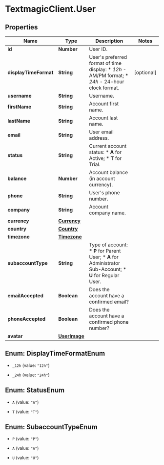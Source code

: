 # TextmagicClient.User

## Properties
Name | Type | Description | Notes
------------ | ------------- | ------------- | -------------
**id** | **Number** | User ID. | 
**displayTimeFormat** | **String** | User's preferred format of time display: * *12h* - AM/PM format; * *24h* - 24-hour clock format.  | [optional] 
**username** | **String** | Username. | 
**firstName** | **String** | Account first name. | 
**lastName** | **String** | Account last name. | 
**email** | **String** | User email address. | 
**status** | **String** | Current account status: * **A** for Active; * **T** for Trial.  | 
**balance** | **Number** | Account balance (in account currency). | 
**phone** | **String** | User's phone number. | 
**company** | **String** | Account company name. | 
**currency** | [**Currency**](Currency.md) |  | 
**country** | [**Country**](Country.md) |  | 
**timezone** | [**Timezone**](Timezone.md) |  | 
**subaccountType** | **String** | Type of account: * **P** for Parent User; * **A** for Administrator Sub-Account; * **U** for Regular User.  | 
**emailAccepted** | **Boolean** | Does the account have a confirmed email? | 
**phoneAccepted** | **Boolean** | Does the account have a confirmed phone number? | 
**avatar** | [**UserImage**](UserImage.md) |  | 


<a name="DisplayTimeFormatEnum"></a>
## Enum: DisplayTimeFormatEnum


* `_12h` (value: `"12h"`)

* `_24h` (value: `"24h"`)




<a name="StatusEnum"></a>
## Enum: StatusEnum


* `A` (value: `"A"`)

* `T` (value: `"T"`)




<a name="SubaccountTypeEnum"></a>
## Enum: SubaccountTypeEnum


* `P` (value: `"P"`)

* `A` (value: `"A"`)

* `U` (value: `"U"`)




